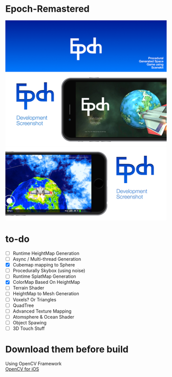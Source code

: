 # Epoch-Remastered
![BANNER](https://github.com/FinGameWorks/Epoch-Remastered/raw/master/README/Banner.jpg)
![BANNER2](https://github.com/FinGameWorks/Epoch-Remastered/raw/master/README/Banner3.jpg)
![BANNER3](https://github.com/FinGameWorks/Epoch-Remastered/raw/master/README/Banner2.jpg)

# to-do
* [ ] Runtime HeightMap Generation
* [ ] Async / Multi-thread Generation
* [x] Cubemap mapping to Sphere  
* [ ] Procedurally Skybox (using noise)
* [ ] Runtime SplatMap Generation
* [x] ColorMap Based On HeightMap
* [ ] Terrain Shader
* [ ] HeightMap to Mesh Generation
* [ ] Voxels? Or Triangles
* [ ] QuadTree
* [ ] Advanced Texture Mapping
* [ ] Atomsphere & Ocean Shader
* [ ] Object Spawing
* [ ] 3D Touch Stuff

# Download them before build
Using OpenCV Framework  
[OpenCV for iOS](http://sourceforge.net/projects/opencvlibrary/files/opencv-ios/3.1.0/opencv2.framework.zip/download)
